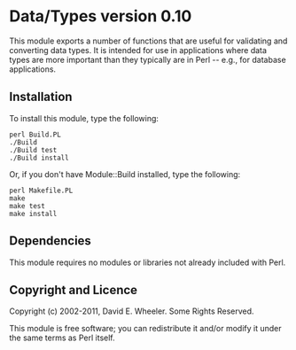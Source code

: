Data/Types version 0.10
=======================

This module exports a number of functions that are useful for validating and
converting data types. It is intended for use in applications where data types
are more important than they typically are in Perl -- e.g., for database
applications.

Installation
------------

To install this module, type the following:

    perl Build.PL
    ./Build
    ./Build test
    ./Build install

Or, if you don't have Module::Build installed, type the following:

    perl Makefile.PL
    make
    make test
    make install

Dependencies
------------

This module requires no modules or libraries not already included with Perl.

Copyright and Licence
---------------------

Copyright (c) 2002-2011, David E. Wheeler. Some Rights Reserved.

This module is free software; you can redistribute it and/or modify it under
the same terms as Perl itself.
